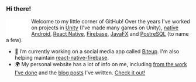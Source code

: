 ### Hi there! 
<img align="left" src="https://github.com/andersonaddo/andersonaddo/blob/master/hello.gif" height="50" />

Welcome to my little corner of GitHub!
Over the years I've worked on projects in [Unity](https://unity.com/) (I've made many games on Unity), [native Android](https://developer.android.com/studio), [React Native](https://reactnative.dev/), [Firebase](https://firebase.google.com/), [JavaFX](https://openjfx.io/) and [PostreSQL](https://www.postgresql.org/) (to name a few).

- 🔭 I’m currently working on a social media app called [Biteup](https://biteup.app). I'm also helping maintain [react-native-firebase](https://github.com/invertase/react-native-firebase).
- 🌍 My personal website has a lot of info on me, including [from the work I've done](https://www.loadingdeveloper.com/my-work/) and the [blog posts](https://www.loadingdeveloper.com/blog/) I've written. [Check it out!](https://www.loadingdeveloper.com)
